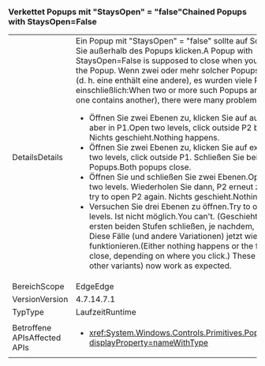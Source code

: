 ### <a name="chained-popups-with-staysopenfalse"></a><span data-ttu-id="9a7bb-101">Verkettet Popups mit "StaysOpen" = "false"</span><span class="sxs-lookup"><span data-stu-id="9a7bb-101">Chained Popups with StaysOpen=False</span></span>

|   |   |
|---|---|
|<span data-ttu-id="9a7bb-102">Details</span><span class="sxs-lookup"><span data-stu-id="9a7bb-102">Details</span></span>|<span data-ttu-id="9a7bb-103">Ein Popup mit "StaysOpen" = "false" sollte auf Schließen, wenn Sie außerhalb des Popups klicken.</span><span class="sxs-lookup"><span data-stu-id="9a7bb-103">A Popup with StaysOpen=False is supposed to close when you click outside the Popup.</span></span> <span data-ttu-id="9a7bb-104">Wenn zwei oder mehr solcher Popups verkettet sind (d. h. eine enthält eine andere), es wurden viele Probleme, einschließlich:</span><span class="sxs-lookup"><span data-stu-id="9a7bb-104">When two or more such Popups are chained (i.e. one contains another), there were many problems, including:</span></span><ul><li><span data-ttu-id="9a7bb-105">Öffnen Sie zwei Ebenen zu, klicken Sie auf außerhalb P2, aber in P1.</span><span class="sxs-lookup"><span data-stu-id="9a7bb-105">Open two levels, click outside P2 but inside P1.</span></span>  <span data-ttu-id="9a7bb-106">Nichts geschieht.</span><span class="sxs-lookup"><span data-stu-id="9a7bb-106">Nothing happens.</span></span></li><li><span data-ttu-id="9a7bb-107">Öffnen Sie zwei Ebenen zu, klicken Sie auf externe P1.</span><span class="sxs-lookup"><span data-stu-id="9a7bb-107">Open two levels, click outside P1.</span></span>  <span data-ttu-id="9a7bb-108">Schließen Sie beide Popups.</span><span class="sxs-lookup"><span data-stu-id="9a7bb-108">Both popups close.</span></span></li><li><span data-ttu-id="9a7bb-109">Öffnen Sie und schließen Sie zwei Ebenen.</span><span class="sxs-lookup"><span data-stu-id="9a7bb-109">Open and close two levels.</span></span>  <span data-ttu-id="9a7bb-110">Wiederholen Sie dann, P2 erneut zu öffnen.</span><span class="sxs-lookup"><span data-stu-id="9a7bb-110">Then try to open P2 again.</span></span>  <span data-ttu-id="9a7bb-111">Nichts geschieht.</span><span class="sxs-lookup"><span data-stu-id="9a7bb-111">Nothing happens.</span></span></li><li><span data-ttu-id="9a7bb-112">Versuchen Sie drei Ebenen zu öffnen.</span><span class="sxs-lookup"><span data-stu-id="9a7bb-112">Try to open three levels.</span></span>  <span data-ttu-id="9a7bb-113">Ist nicht möglich.</span><span class="sxs-lookup"><span data-stu-id="9a7bb-113">You can't.</span></span>  <span data-ttu-id="9a7bb-114">(Geschieht nichts oder die ersten beiden Stufen schließen, je nachdem, wo Sie klicken.) Diese Fälle (und andere Variationen) jetzt wie erwartet funktionieren.</span><span class="sxs-lookup"><span data-stu-id="9a7bb-114">(Either nothing happens or the first two levels close, depending on where you click.) These cases (and other variants) now work as expected.</span></span></li></ul>|
|<span data-ttu-id="9a7bb-115">Bereich</span><span class="sxs-lookup"><span data-stu-id="9a7bb-115">Scope</span></span>|<span data-ttu-id="9a7bb-116">Edge</span><span class="sxs-lookup"><span data-stu-id="9a7bb-116">Edge</span></span>|
|<span data-ttu-id="9a7bb-117">Version</span><span class="sxs-lookup"><span data-stu-id="9a7bb-117">Version</span></span>|<span data-ttu-id="9a7bb-118">4.7.1</span><span class="sxs-lookup"><span data-stu-id="9a7bb-118">4.7.1</span></span>|
|<span data-ttu-id="9a7bb-119">Typ</span><span class="sxs-lookup"><span data-stu-id="9a7bb-119">Type</span></span>|<span data-ttu-id="9a7bb-120">Laufzeit</span><span class="sxs-lookup"><span data-stu-id="9a7bb-120">Runtime</span></span>|
|<span data-ttu-id="9a7bb-121">Betroffene APIs</span><span class="sxs-lookup"><span data-stu-id="9a7bb-121">Affected APIs</span></span>|<ul><li><xref:System.Windows.Controls.Primitives.Popup.StaysOpen?displayProperty=nameWithType></li></ul>|

